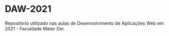 # DAW-2021
Repositório utilizado nas aulas de Desenvolvimento de Aplicações Web em 2021 - Faculdade Mater Dei.
